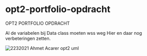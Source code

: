 # opt2-portfolio-opdracht
OPT2 PORTFOLIO OPDRACHT

Al de variabelen bij Data class moeten wss weg
Hier en daar nog verbeteringen zetten.

![2232021 Ahmet Acarer opt2 uml](https://user-images.githubusercontent.com/73262708/111925877-d22a6800-8aaa-11eb-8740-f04d1a89f422.png)

